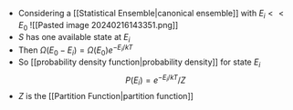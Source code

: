- Considering a [[Statistical Ensemble|canonical ensemble]] with $E_i<<E_0$
![[Pasted image 20240216143351.png]]
- $S$ has one available state at $E_i$
- Then $\Omega(E_0-E_i)=\Omega(E_0)e^{-E_i/kT}$
- So [[probability density function|probability density]] for state $E_i$
$$P(E_i)=e^{-E_i/kT}/Z$$
- $Z$ is the [[Partition Function|partition function]] 
